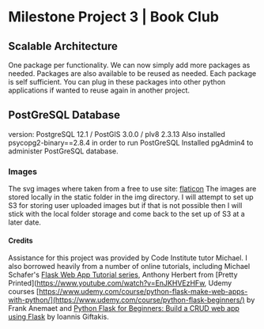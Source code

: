 # Milestone Project 3 | Book Club

## Scalable Architecture

One package per functionality. We can now simply add more packages as needed.
Packages are also available to be reused as needed. Each package is self sufficient.
You can plug in these packages into other python applications if wanted to reuse
again in another project.

## PostGreSQL Database

version: PostgreSQL 12.1 / PostGIS 3.0.0 / plv8 2.3.13
Also installed psycopg2-binary==2.8.4 in order to run PostGreSQL
Installed pgAdmin4 to administer PostGreSQL database.

### Images

The svg images where taken from a free to use site: [flaticon](https://www.flaticon.com/)
The images are stored locally in the static folder in the img directory. I will attempt
to set up S3 for storing user uploaded images but if that is not possible then
I will stick with the local folder storage and come back to the set up of S3 at
a later date.

#### Credits

Assistance for this project was provided by Code Institute tutor Michael. I also
borrowed heavily from a number of online tutorials, including Michael Schafer's
[Flask Web App Tutorial series](https://www.youtube.com/watch?v=MwZwr5Tvyxo&t=37s), Anthony Herbert from [Pretty Printed](https://www.youtube.com/watch?v=EnJKHVEzHFw, Udemy courses [https://www.udemy.com/course/python-flask-make-web-apps-with-python/](https://www.udemy.com/course/python-flask-beginners/)
by Frank Anemaet and [Python Flask for Beginners: Build a CRUD web app using Flask](https://www.udemy.com/course/python-flask-beginners/) by 
Ioannis Giftakis. 
